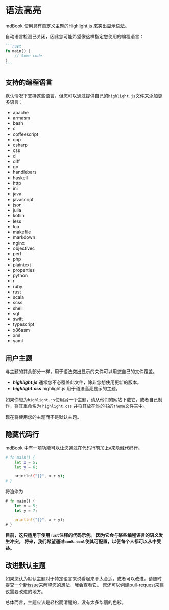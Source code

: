 # 语法高亮
mdBook 使用具有自定义主题的[Highlight.js](https://highlightjs.org) 来突出显示语法。

自动语言检测已关闭，因此您可能希望像这样指定您使用的编程语言：

~~~markdown
```rust
fn main() {
    // Some code
}
```
~~~

## 支持的编程语言

默认情况下支持这些语言，但您可以通过提供自己的`highlight.js`文件来添加更多语言：
- apache
- armasm
- bash
- c
- coffeescript
- cpp
- csharp
- css
- d
- diff
- go
- handlebars
- haskell
- http
- ini
- java
- javascript
- json
- julia
- kotlin
- less
- lua
- makefile
- markdown
- nginx
- objectivec
- perl
- php
- plaintext
- properties
- python
- r
- ruby
- rust
- scala
- scss
- shell
- sql
- swift
- typescript
- x86asm
- xml
- yaml

## 用户主题
与主题的其余部分一样，用于语法突出显示的文件可以用您自己的文件覆盖。

- ***highlight.js*** 通常您不必覆盖此文件，除非您想使用更新的版本。
- ***highlight.css*** highlight.js 用于语法高亮显示的主题。

如果你想为`highlight.js`使用另一个主题，请从他们的网站下载它，或者自己制作，将其重命名为 `highlight.css` 并将其放在你的书的`theme`文件夹中。

现在将使用您的主题而不是默认主题。

## 隐藏代码行

mdBook 中有一项功能可以让您通过在代码行前加上`#`来隐藏代码行。

```bash
# fn main() {
    let x = 5;
    let y = 6;

    println!("{}", x + y);
# }
```

将渲染为

```rust
# fn main() {
    let x = 5;
    let y = 7;

    println!("{}", x + y);
# }
```


**目前，这只适用于使用`rust`注释的代码示例。 因为它会与某些编程语言的语义发生冲突。 将来，我们希望通过`book.toml`使其可配置，以便每个人都可以从中受益。**

## 改进默认主题

如果您认为默认主题对于特定语言来说看起来不太合适，或者可以改进，请随时 [提交一个新issue](https://github.com/rust-lang/mdBook/issues)来解释您的想法，我会查看它。
您还可以创建pull-request来建议需要改进的地方。

总体而言，主题应该是轻松而清醒的，没有太多华丽的色彩。
